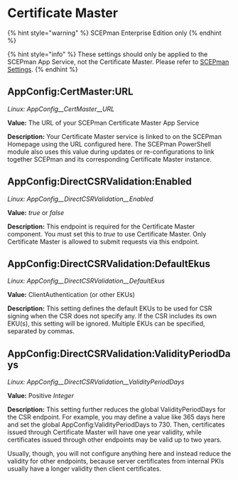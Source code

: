# Certificate Master

{% hint style="warning" %}
SCEPman Enterprise Edition only
{% endhint %}

{% hint style="info" %}
These settings should only be applied to the SCEPman App Service, not the Certificate Master. Please refer to [SCEPman Settings](./).
{% endhint %}

## AppConfig:CertMaster:URL

_Linux: AppConfig\_\_CertMaster\_\_URL_

**Value:** The URL of your SCEPman Certificate Master App Service

**Description:** Your Certificate Master service is linked to on the SCEPman Homepage using the URL configured here. The SCEPman PowerShell module also uses this value during updates or re-configurations to link together SCEPman and its corresponding Certificate Master instance.

## AppConfig:DirectCSRValidation:Enabled

_Linux: AppConfig\_\_DirectCSRValidation\_\_Enabled_

**Value:** _true_ or _false_

**Description:** This endpoint is required for the Certificate Master component. You must set this to _true_ to use Certificate Master. Only Certificate Master is allowed to submit requests via this endpoint.

## AppConfig:DirectCSRValidation:DefaultEkus

_Linux: AppConfig\_\_DirectCSRValidation\_\_DefaultEkus_

**Value:** ClientAuthentication (or other EKUs)

**Description:** This setting defines the default EKUs to be used for CSR signing when the CSR does not specify any. If the CSR includes its own EKU(s), this setting will be ignored. Multiple EKUs can be specified, separated by commas.

## AppConfig:DirectCSRValidation:ValidityPeriodDays

_Linux: AppConfig\_\_DirectCSRValidation\_\_ValidityPeriodDays_

**Value:** Positive _Integer_

**Description:** This setting further reduces the global ValidityPeriodDays for the CSR endpoint. For example, you may define a value like 365 days here and set the global AppConfig:ValidityPeriodDays to 730. Then, certificates issued through Certificate Master will have one year validity, while certificates issued through other endpoints may be valid up to two years.

Usually, though, you will not configure anything here and instead reduce the validity for other endpoints, because server certificates from internal PKIs usually have a longer validity then client certificates.
